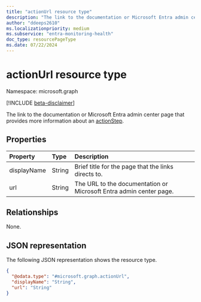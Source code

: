```yaml
---
title: "actionUrl resource type"
description: "The link to the documentation or Microsoft Entra admin center page that provides more information about an actionStep."
author: "ddeeps2610"
ms.localizationpriority: medium
ms.subservice: "entra-monitoring-health"
doc_type: resourcePageType
ms.date: 07/22/2024
---
```


# actionUrl resource type

Namespace: microsoft.graph

[!INCLUDE [beta-disclaimer](../../includes/beta-disclaimer.md)]

The link to the documentation or Microsoft Entra admin center page that provides more information about an [actionStep](../resources/actionstep.md).

## Properties
|Property|Type|Description|
|:---|:---|:---|
|displayName|String|Brief title for the page that the links directs to.|
|url|String|The URL to the documentation or Microsoft Entra admin center page.|

## Relationships
None.

## JSON representation
The following JSON representation shows the resource type.
<!-- {
  "blockType": "resource",
  "@odata.type": "microsoft.graph.actionUrl"
}
-->
``` json
{
  "@odata.type": "#microsoft.graph.actionUrl",
  "displayName": "String",
  "url": "String"
}
```

